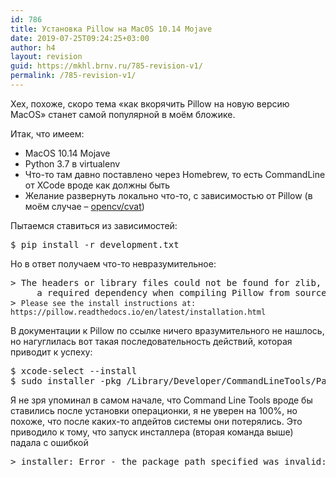 ```yaml
---
id: 786
title: Установка Pillow на Mac0S 10.14 Mojave
date: 2019-07-25T09:24:25+03:00
author: h4
layout: revision
guid: https://mkhl.brnv.ru/785-revision-v1/
permalink: /785-revision-v1/
---
```

Хех, похоже, скоро тема «как вкорячить Pillow на новую версию MacOS» станет самой популярной в моём бложике.

Итак, что имеем:

  * MacOS 10.14 Mojave
  * Python 3.7 в virtualenv
  * Что-то там давно поставлено через Homebrew, то есть CommandLine от XCode вроде как должны быть
  * Желание развернуть локально что-то, с зависимостью от Pillow (в моём случае – [opencv/cvat](https://github.com/opencv/cvat))

Пытаемся ставиться из зависимостей:

<pre class="wp-block-preformatted">$ pip install -r development.txt </pre>

Но в ответ получаем что-то невразумительное:

<pre class="wp-block-preformatted">> The headers or library files could not be found for zlib,<br />     a required dependency when compiling Pillow from source.<br />> <code>Please see the install instructions at:    https://pillow.readthedocs.io/en/latest/installation.html</code></pre>

В документации к Pillow по ссылке ничего вразумительного не нашлось, но нагуглилась вот такая последовательность действий, которая приводит к успеху:

<pre class="wp-block-preformatted">$ xcode-select --install<br />$ sudo installer -pkg /Library/Developer/CommandLineTools/Packages/macOS_SDK_headers_for_macOS_10.14.pkg -target /</pre>

Я не зря упоминал в самом начале, что Command Line Tools вроде бы ставились после установки операционки, я не уверен на 100%, но похоже, что после каких-то апдейтов системы они потерялись. Это приводило к тому, что запуск инсталлера (вторая команда выше) падала с ошибкой 

<pre class="wp-block-preformatted">> installer: Error - the package path specified was invalid: '/Library/Developer/CommandLineTools/Packages/macOS_SDK_headers_for_macOS_10.14.pkg'.</pre>